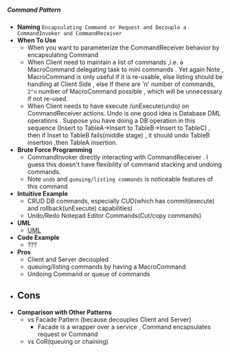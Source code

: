 ##### Command Pattern
- **Naming** `Encapsulating Command or Request and Decouple a CommandInvoker and CommandReceiver`
- **When To Use**
    - When you want to parameterize the CommandReceiver behavior by encapsulating Command
    - When Client need to maintain a list of commands ,i.e. a MacroCommand delegating task to mini commands . Yet again Note , MacroCommand is only useful if it is re-usable, else listing should be handling at Client Side , else If there are 'n' number of commands, `2^n` number of MacroCommand possible , which will be unnecessary if not re-used.
    - When Client needs to have execute /unExecute(undo) on CommandReceiver actions. Undo is one good idea is Database DML operations . Suppose you have doing a DB operation in this sequence (Insert to TableA->Insert to TableB->Insert to TableC) , then if Inset to TableB fails(middle stage) , it should undo TableB insertion ,then TableA insertion.   
- **Brute Force Programming**
    - CommandInvoker directly interacting with CommandReceiver . I guess this doesn't have flexibility of command stacking and undoing commands.
    - Note `undo` and `queuing/listing commands` is noticeable features of this command
- **Intuitive Example**
    - CRUD DB commands, especially CUD(which has commit(execute) and rollback(unExecute) capabilities)
    - Undo/Redo Notepad Editor Commands(Cut/copy commands) 
- **UML**
    - [UML](UML.puml)
- **Code Example**
    - ???
- **Pros**
    - Client and Server decoupled 
    - queuing/listing commands by having a MacroCommand
    - Undoing Command or queue of commands
- **Cons**
    - 
- **Comparison with Other Patterns**
    - vs Facade Pattern (because decouples Client and Server)
        - Facade is a wrapper over a service , Command encapsulates request or Command 
    - vs CoR(queuing or chaining)
